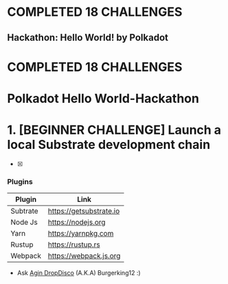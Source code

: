 # COMPLETED 18 CHALLENGES
## Hackathon: Hello World! by Polkadot
# COMPLETED 18 CHALLENGES

# Polkadot Hello World-Hackathon


# 1. [BEGINNER CHALLENGE] Launch a local Substrate development chain
 
- [x] <p align="center">
    <a href="https://raw.githubusercontent.com/burgerking12/Polkadot-Hello-World-Hackathon/main/remarkpng.png">
    </a>
</p>




### Plugins

| Plugin | Link |
| ------ | ------ |
| Subtrate | https://getsubstrate.io |
| Node Js | https://nodejs.org |
| Yarn | https://yarnpkg.com |
| Rustup | https://rustup.rs |
| Webpack |https://webpack.js.org |'

* Ask [Agin DropDisco](https://twitter.com/agin_webdev) (A.K.A) Burgerking12 :)
